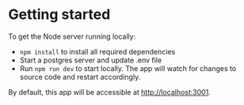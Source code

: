 # Getting started

To get the Node server running locally:

* `npm install` to install all required dependencies
* Start a postgres server and update .env file
* Run `npm run dev` to start locally. The app will watch for changes to source code and restart accordingly.

By default, this app will be accessible at [http://localhost:3001](http://localhost:3001).
